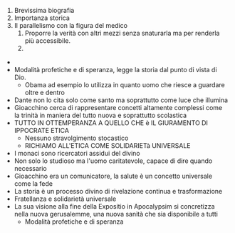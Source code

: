 1. Brevissima biografia
2. Importanza storica
3. Il parallelismo con la figura del medico
	1. Proporre la verità con altri mezzi senza snaturarla ma per renderla più accessibile.
	2. 

- 
- Modalità profetiche e di speranza, legge la storia dal punto di vista di Dio.
	- Obama ad esempio lo utilizza in quanto uomo che riesce a guardare oltre e dentro
- Dante non lo cita solo come santo ma soprattutto come luce che illumina
- Gioacchino cerca di rappresentare concetti altamente complessi come la trinità in maniera del tutto nuova e soprattutto scolastica
- TUTTO IN OTTEMPERANZA A QUELLO CHE è IL GIURAMENTO DI IPPOCRATE  ETICA
	- Nessuno stravolgimento stocastico
	- RICHIAMO ALL'ETICA COME SOLIDARIETà UNIVERSALE
- I monaci sono ricercatori assidui del divino
- Non solo lo studioso ma l'uomo caritatevole, capace di dire quando necessario 
- Gioacchino era un comunicatore, la salute è un concetto universale come la fede  
- La storia è un processo divino di rivelazione continua e trasformazione
- Fratellanza e solidarietà universale 
- La sua visione alla fine della Expositio in Apocalypsim si concretizza nella nuova gerusalemme, una nuova sanità che sia disponibile a tutti 
	- Modalità profetiche e di speranza 